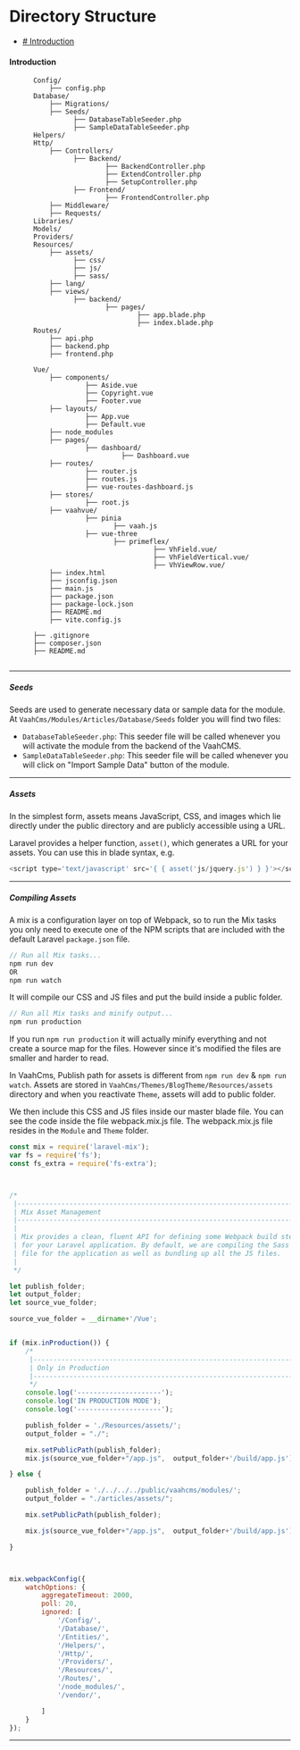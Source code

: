 # Directory Structure

- [# Introduction](#introduction)



#### Introduction

```
      Config/
          ├── config.php
      Database/
          ├── Migrations/
          ├── Seeds/
                ├── DatabaseTableSeeder.php
                ├── SampleDataTableSeeder.php
      Helpers/
      Http/
          ├── Controllers/
                ├── Backend/
                        ├── BackendController.php
                        ├── ExtendController.php
                        ├── SetupController.php
                ├── Frontend/
                        ├── FrontendController.php
          ├── Middleware/    
          ├── Requests/
      Libraries/
      Models/
      Providers/
      Resources/
          ├── assets/
                ├── css/
                ├── js/
                ├── sass/
          ├── lang/
          ├── views/
                ├── backend/
                        ├── pages/
                                ├── app.blade.php
                                ├── index.blade.php            
      Routes/
          ├── api.php
          ├── backend.php
          ├── frontend.php 
          
      Vue/
          ├── components/
                   ├── Aside.vue
                   ├── Copyright.vue
                   ├── Footer.vue
          ├── layouts/
                   ├── App.vue
                   ├── Default.vue    
          ├── node_modules   
          ├── pages/
                   ├── dashboard/
                            ├── Dashboard.vue
          ├── routes/  
                   ├── router.js
                   ├── routes.js
                   ├── vue-routes-dashboard.js 
          ├── stores/
                   ├── root.js
          ├── vaahvue/
                   ├── pinia
                          ├── vaah.js
                   ├── vue-three
                          ├── primeflex/
                                    ├── VhField.vue/
                                    ├── VhFieldVertical.vue/
                                    ├── VhViewRow.vue/
          ├── index.html
          ├── jsconfig.json
          ├── main.js
          ├── package.json
          ├── package-lock.json
          ├── README.md
          ├── vite.config.js
      
      ├── .gitignore
      ├── composer.json
      ├── README.md
     
```

------

##### Seeds

Seeds are used to generate necessary data or sample data for the module. At `VaahCms/Modules/Articles/Database/Seeds` folder you will find two files:

- `DatabaseTableSeeder.php`: This seeder file will be called whenever you will activate the module from the backend of the VaahCMS.
- `SampleDataTableSeeder.php`: This seeder file will be called whenever you will click on "Import Sample Data" button of the module.

------



##### Assets

In the simplest form, assets means JavaScript, CSS, and images which lie directly under the public directory and are publicly accessible using a URL.

Laravel provides a helper function, `asset()`, which generates a URL for your assets. You can use this in blade syntax, e.g.

```js
<script type='text/javascript' src='{ { asset('js/jquery.js') } }'></script>
```



------



##### Compiling Assets

A mix is a configuration layer on top of Webpack, so to run the Mix tasks you only need to execute one of the NPM scripts that are included with the default Laravel `package.json` file.

```js
// Run all Mix tasks...
npm run dev
OR
npm run watch
```

It will compile our CSS and JS files and put the build inside a public folder.

```js
// Run all Mix tasks and minify output...
npm run production
```

If you run `npm run production` it will actually minify everything and not create a source map for the files. However since it's modified the files are smaller and harder to read.

In VaahCms, Publish path for assets is different from `npm run dev` & `npm run watch`. Assets are stored in `VaahCms/Themes/BlogTheme/Resources/assets` directory and when you reactivate `Theme`, assets will add to public folder.

We then include this CSS and JS files inside our master blade file. You can see the code inside the file webpack.mix.js file. The webpack.mix.js file resides in the `Module` and `Theme` folder.

```js
const mix = require('laravel-mix');
var fs = require('fs');
const fs_extra = require('fs-extra');



/*
 |--------------------------------------------------------------------------
 | Mix Asset Management
 |--------------------------------------------------------------------------
 |
 | Mix provides a clean, fluent API for defining some Webpack build steps
 | for your Laravel application. By default, we are compiling the Sass
 | file for the application as well as bundling up all the JS files.
 |
 */

let publish_folder;
let output_folder;
let source_vue_folder;

source_vue_folder = __dirname+'/Vue';


if (mix.inProduction()) {
    /*
     |--------------------------------------------------------------------------
     | Only in Production
     |--------------------------------------------------------------------------
     */
    console.log('---------------------');
    console.log('IN PRODUCTION MODE');
    console.log('---------------------');

    publish_folder = './Resources/assets/';
    output_folder = "./";

    mix.setPublicPath(publish_folder);
    mix.js(source_vue_folder+"/app.js",  output_folder+'/build/app.js').vue();

} else {

    publish_folder = './../../../public/vaahcms/modules/';
    output_folder = "./articles/assets/";

    mix.setPublicPath(publish_folder);

    mix.js(source_vue_folder+"/app.js",  output_folder+'/build/app.js').vue();

}



mix.webpackConfig({
    watchOptions: {
        aggregateTimeout: 2000,
        poll: 20,
        ignored: [
            '/Config/',
            '/Database/',
            '/Entities/',
            '/Helpers/',
            '/Http/',
            '/Providers/',
            '/Resources/',
            '/Routes/',
            '/node_modules/',
            '/vendor/',

        ]
    }
});
```



------

